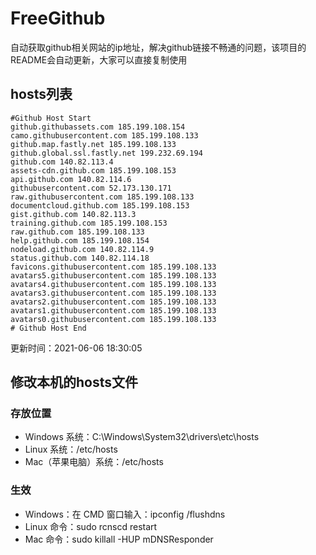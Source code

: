 # FreeGithub
自动获取github相关网站的ip地址，解决github链接不畅通的问题，该项目的README会自动更新，大家可以直接复制使用

## hosts列表
```base
#Github Host Start
github.githubassets.com 185.199.108.154
camo.githubusercontent.com 185.199.108.133
github.map.fastly.net 185.199.108.133
github.global.ssl.fastly.net 199.232.69.194
github.com 140.82.113.4
assets-cdn.github.com 185.199.108.153
api.github.com 140.82.114.6
githubusercontent.com 52.173.130.171
raw.githubusercontent.com 185.199.108.133
documentcloud.github.com 185.199.108.153
gist.github.com 140.82.113.3
training.github.com 185.199.108.153
raw.github.com 185.199.108.133
help.github.com 185.199.108.154
nodeload.github.com 140.82.114.9
status.github.com 140.82.114.18
favicons.githubusercontent.com 185.199.108.133
avatars5.githubusercontent.com 185.199.108.133
avatars4.githubusercontent.com 185.199.108.133
avatars3.githubusercontent.com 185.199.108.133
avatars2.githubusercontent.com 185.199.108.133
avatars1.githubusercontent.com 185.199.108.133
avatars0.githubusercontent.com 185.199.108.133
# Github Host End
```

更新时间：2021-06-06 18:30:05

## 修改本机的hosts文件
### 存放位置
* Windows 系统：C:\Windows\System32\drivers\etc\hosts
* Linux 系统：/etc/hosts
* Mac（苹果电脑）系统：/etc/hosts

### 生效
* Windows：在 CMD 窗口输入：ipconfig /flushdns
* Linux 命令：sudo rcnscd restart
* Mac 命令：sudo killall -HUP mDNSResponder